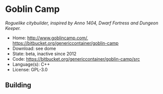 # Goblin Camp

_Roguelike citybuilder, inspired by Anno 1404, Dwarf Fortress and Dungeon Keeper._

- Home: http://www.goblincamp.com/, https://bitbucket.org/genericcontainer/goblin-camp
- Download: see dome
- State: beta, inactive since 2012
- Code: https://bitbucket.org/genericcontainer/goblin-camp/src
- Language(s): C++
- License: GPL-3.0

## Building

